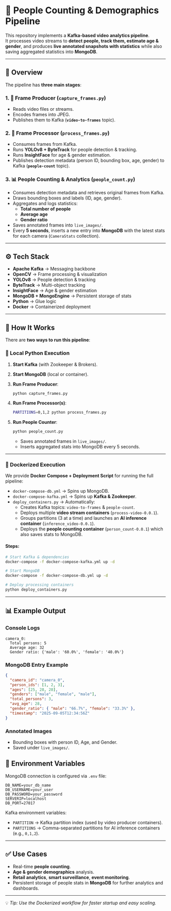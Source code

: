 # 👥 People Counting & Demographics Pipeline

This repository implements a **Kafka-based video analytics pipeline**.  
It processes video streams to **detect people, track them, estimate age & gender**, and produces **live annotated snapshots with statistics** while also saving aggregated statistics into **MongoDB**.

---

## 📌 Overview

The pipeline has **three main stages**:

### 1. 🎥 Frame Producer (`capture_frames.py`)

- Reads video files or streams.
- Encodes frames into JPEG.
- Publishes them to Kafka (**`video-to-frames`** topic).

### 2. 🧠 Frame Processor (`process_frames.py`)

- Consumes frames from Kafka.
- Runs **YOLOv8 + ByteTrack** for people detection & tracking.
- Runs **InsightFace** for age & gender estimation.
- Publishes detection metadata (person ID, bounding box, age, gender) to Kafka (**`people-count`** topic).

### 3. 📊 People Counting & Analytics (`people_count.py`)

- Consumes detection metadata and retrieves original frames from Kafka.
- Draws bounding boxes and labels (ID, age, gender).
- Aggregates and logs statistics:
  - **Total number of people**
  - **Average age**
  - **Gender ratio**
- Saves annotated frames into `live_images/`.
- Every **5 seconds**, inserts a new entry into **MongoDB** with the latest stats for each camera (`CameraStats` collection).

---

## ⚙️ Tech Stack

- **Apache Kafka** → Messaging backbone
- **OpenCV** → Frame processing & visualization
- **YOLOv8** → People detection & tracking
- **ByteTrack** → Multi-object tracking
- **InsightFace** → Age & gender estimation
- **MongoDB + MongoEngine** → Persistent storage of stats
- **Python** → Glue logic
- **Docker** → Containerized deployment

---

## 🚀 How It Works

There are **two ways to run this pipeline**:

### 🔹 Local Python Execution

1. **Start Kafka** (with Zookeeper & Brokers).
2. **Start MongoDB** (local or container).

3. **Run Frame Producer**:

   ```bash
   python capture_frames.py
   ```

4. **Run Frame Processor(s)**:

   ```bash
   PARTITIONS=0,1,2 python process_frames.py
   ```

5. **Run People Counter**:
   ```bash
   python people_count.py
   ```
   - Saves annotated frames in `live_images/`.
   - Inserts aggregated stats into MongoDB every 5 seconds.

---

### 🔹 Dockerized Execution

We provide **Docker Compose + Deployment Script** for running the full pipeline:

- `docker-compose-db.yml` → Spins up MongoDB.
- `docker-compose-kafka.yml` → Spins up **Kafka & Zookeeper**.
- `deploy_containers.py` → Automatically:
  - Creates Kafka topics: `video-to-frames` & `people-count`.
  - Deploys multiple **video stream containers** (`process-video-0.0.1`).
  - Groups partitions (3 at a time) and launches an **AI inference container** (`inference_video-0.0.1`).
  - Deploys the **people counting container** (`person_count-0.0.1`) which also saves stats to MongoDB.

#### Steps:

```bash
# Start Kafka & dependencies
docker-compose -f docker-compose-kafka.yml up -d

# Start MongoDB
docker-compose -f docker-compose-db.yml up -d

# Deploy processing containers
python deploy_containers.py
```

---

## 📊 Example Output

### Console Logs

```text
camera_0:
  Total persons: 5
  Average age: 32
  Gender ratio: {'male': '60.0%', 'female': '40.0%'}
```

### MongoDB Entry Example

```json
{
  "camera_id": "camera_0",
  "person_ids": [1, 2, 3],
  "ages": [25, 28, 28],
  "genders": ["male", "female", "male"],
  "total_persons": 3,
  "avg_age": 28,
  "gender_ratio": { "male": "66.7%", "female": "33.3%" },
  "timestamp": "2025-09-05T12:34:56Z"
}
```

### Annotated Images

- Bounding boxes with person ID, Age, and Gender.
- Saved under `live_images/`.

## 🔧 Environment Variables

MongoDB connection is configured via `.env` file:

```
DB_NAME=your_db_name
DB_USERNAME=your_user
DB_PASSWORD=your_password
SERVERIP=localhost
DB_PORT=27017
```

Kafka environment variables:

- `PARTITION` → Kafka partition index (used by video producer containers).
- `PARTITIONS` → Comma-separated partitions for AI inference containers (e.g., `0,1,2`).

---

## ✅ Use Cases

- Real-time **people counting**.
- **Age & gender demographics** analysis.
- **Retail analytics**, **smart surveillance**, **event monitoring**.
- Persistent storage of people stats in **MongoDB** for further analytics and dashboards.

---

💡 _Tip: Use the Dockerized workflow for faster startup and easy scaling._
